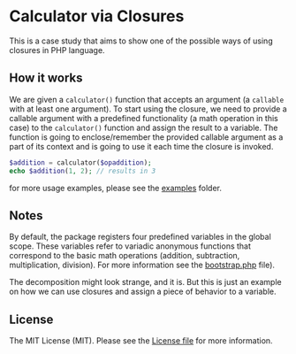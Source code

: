 # Calculator via Closures

This is a case study that aims to show one of the possible ways of using closures in PHP language.
 

## How it works
 
We are given a `calculator()` function that accepts an argument (a `callable` with at least one argument). To start
using the closure, we need to provide a callable argument with a predefined functionality (a math operation in this
case) to the `calculator()` function and assign the result to a variable. The function is going to enclose/remember
the provided callable argument as a part of its context and is going to use it each time the closure is invoked.

```php
$addition = calculator($opaddition);
echo $addition(1, 2); // results in 3
```
for more usage examples, please see the [examples](examples/) folder.


## Notes

By default, the package registers four predefined variables in the global scope. These variables refer to variadic
anonymous functions that correspond to the basic math operations (addition, subtraction, multiplication, division).
For more information see the [bootstrap.php](src/Operations/bootstrap.php) file).

The decomposition might look strange, and it is. But this is just an example on how we can use closures and assign
a piece of behavior to a variable. 


## License

The MIT License (MIT). Please see the [License file](LICENSE.md) for more information.
